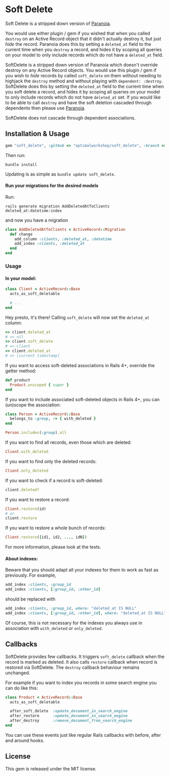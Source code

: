 # Soft Delete

Soft Delete is a stripped down version of [Paranoia](https://github.com/radar/paranoia).

You would use either plugin / gem if you wished that when you called `destroy` on an Active Record object that it didn't actually destroy it, but just *hide* the record. Paranoia does this by setting a `deleted_at` field to the current time when you `destroy` a record, and hides it by scoping all queries on your model to only include records which do not have a `deleted_at` field.

SoftDelete is a stripped down version of Paranoia which doesn't override destroy on any Active Record objects. You would use this plugin / gem if you wish to *hide* records by called `soft_delete` on them without needing to highjack the `destroy` method and without playing with `dependent: :destroy`. SoftDelete does this by setting the `deleted_at` field to the current time when you soft delete a record, and hides it by scoping all queries on your model to only include records which do not have `deleted_at` set. If you would like to be able to call `destroy` and have the soft deletion cascaded through dependents then please use [Paranoia](https://github.com/radar/paranoia).

SoftDelete does not cascade through dependent associations.

## Installation & Usage

``` ruby
gem "soft_delete", :github => "optimalworkshop/soft_delete", :branch => "rails4"
```

Then run:

``` shell
bundle install
```

Updating is as simple as `bundle update soft_delete`.

#### Run your migrations for the desired models

Run:

``` shell
rails generate migration AddDeletedAtToClients deleted_at:datetime:index
```

and now you have a migration

``` ruby
class AddDeletedAtToClients < ActiveRecord::Migration
  def change
    add_column :clients, :deleted_at, :datetime
    add_index :clients, :deleted_at
  end
end
```

### Usage

#### In your model:

``` ruby
class Client < ActiveRecord::Base
  acts_as_soft_deletable

  # ...
end
```

Hey presto, it's there! Calling `soft_delete` will now set the `deleted_at` column:


``` ruby
>> client.deleted_at
# => nil
>> client.soft_delete
# => client
>> client.deleted_at
# => [current timestamp]
```

If you want to access soft-deleted associations in Rails 4+, override the getter method:

``` ruby
def product
  Product.unscoped { super }
end
```

If you want to include associated soft-deleted objects in Rails 4+, you can (un)scope the association:

``` ruby
class Person < ActiveRecord::Base
  belongs_to :group, -> { with_deleted }
end

Person.includes(:group).all
```

If you want to find all records, even those which are deleted:

``` ruby
Client.with_deleted
```

If you want to find only the deleted records:

``` ruby
Client.only_deleted
```

If you want to check if a record is soft-deleted:

``` ruby
client.deleted?
```

If you want to restore a record:

``` ruby
Client.restore(id)
# or
client.restore
```

If you want to restore a whole bunch of records:

``` ruby
Client.restore([id1, id2, ..., idN])
```

For more information, please look at the tests.

#### About indexes:

Beware that you should adapt all your indexes for them to work as fast as previously.
For example,

``` ruby
add_index :clients, :group_id
add_index :clients, [:group_id, :other_id]
```

should be replaced with

``` ruby
add_index :clients, :group_id, where: "deleted_at IS NULL"
add_index :clients, [:group_id, :other_id], where: "deleted_at IS NULL"
```

Of course, this is not necessary for the indexes you always use in association with `with_deleted` or `only_deleted`.

## Callbacks

SoftDelete provides few callbacks. It triggers `soft_delete` callback when the record is marked as deleted. It also calls `restore` callback when record is restored via SoftDelete.
The `destroy` callback behaviour remains unchanged.

For example if you want to index you records in some search engine you can do like this:

```ruby
class Product < ActiveRecord::Base
  acts_as_soft_deletable

  after_soft_delete  :update_document_in_search_engine
  after_restore      :update_document_in_search_engine
  after_destroy      :remove_document_from_search_engine
end
```

You can use these events just like regular Rails callbacks with before, after and around hooks.

## License

This gem is released under the MIT license.
